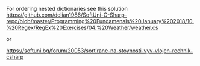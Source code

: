 For ordering nested dictionaries see this solution
https://github.com/delian1986/SoftUni-C-Sharp-repo/blob/master/Programming%20Fundamenals%20January%202018/10.%20Regex/RegEx%20Exercises/04.%20Weather/weather.cs

or

https://softuni.bg/forum/20053/sortirane-na-stoynosti-vyv-vlojen-rechnik-csharp
